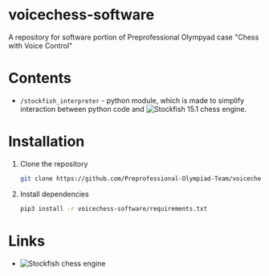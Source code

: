 # voicechess-software

A repository for software portion of Preprofessional Olympyad case "Chess with Voice Control"

# Contents

- `/stockfish_interpreter` - python module, which is made to simplify interaction between python code and ![Stockfish 15.1](https://github.com/official-stockfish/Stockfish) chess engine.


# Installation
1. Clone the repository
    ```bash
    git clone https://github.com/Preprofessional-Olympiad-Team/voicechess-software
    ```
2. Install dependencies
    ```bash
    pip3 install -r voicechess-software/requirements.txt
    ```

# Links
- ![Stockfish chess engine](https://github.com/official-stockfish/Stockfish)
